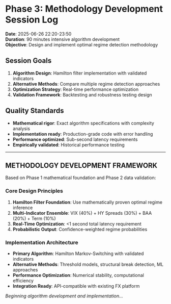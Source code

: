 # Phase 3: Methodology Development Session Log
**Date**: 2025-06-26 22:20-23:50  
**Duration**: 90 minutes intensive algorithm development  
**Objective**: Design and implement optimal regime detection methodology

## Session Goals
1. **Algorithm Design**: Hamilton filter implementation with validated indicators
2. **Alternative Methods**: Compare multiple regime detection approaches
3. **Optimization Strategy**: Real-time performance optimization
4. **Validation Framework**: Backtesting and robustness testing design

## Quality Standards
- **Mathematical rigor**: Exact algorithm specifications with complexity analysis
- **Implementation ready**: Production-grade code with error handling
- **Performance optimized**: Sub-second latency requirements
- **Empirically validated**: Historical performance testing

---

## METHODOLOGY DEVELOPMENT FRAMEWORK

Based on Phase 1 mathematical foundation and Phase 2 data validation:

### Core Design Principles
1. **Hamilton Filter Foundation**: Use mathematically proven optimal regime inference
2. **Multi-Indicator Ensemble**: VIX (40%) + HY Spreads (30%) + BAA (20%) + Term (10%)
3. **Real-Time Optimization**: <1 second total latency requirement
4. **Probabilistic Output**: Confidence-weighted regime probabilities

### Implementation Architecture
- **Primary Algorithm**: Hamilton Markov-Switching with validated indicators
- **Alternative Methods**: Threshold models, structural break detection, ML approaches
- **Performance Optimization**: Numerical stability, computational efficiency
- **Integration Ready**: API-compatible with existing FX platform

*Beginning algorithm development and implementation...*